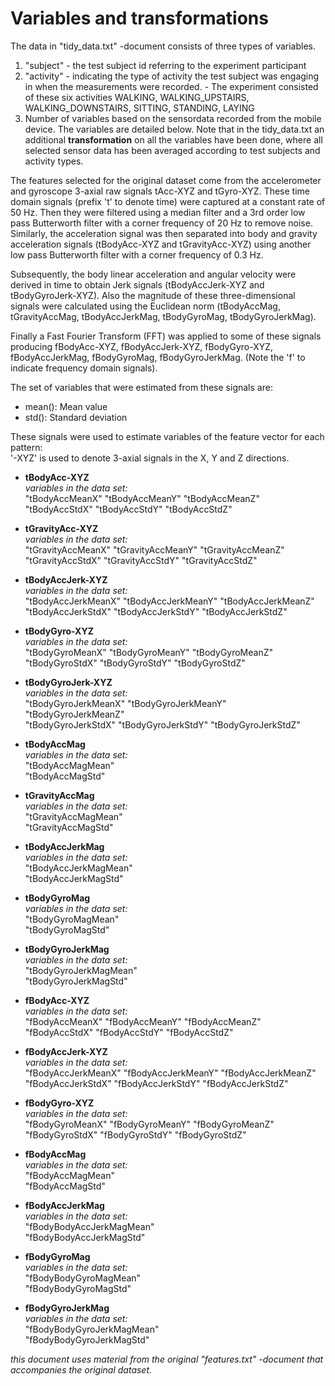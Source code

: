 Variables and transformations
=============================

The data in "tidy_data.txt" -document consists of three types of variables.

1. "subject" - the test subject id referring to the experiment participant
2. "activity"  - indicating the type of activity the test subject was engaging in when the measurements were recorded.
        - The experiment consisted of these six activities WALKING, WALKING_UPSTAIRS, WALKING_DOWNSTAIRS, SITTING, STANDING, LAYING
3. Number of variables based on the sensordata recorded from the mobile device. The variables are detailed below. Note that in the tidy_data.txt an additional **transformation** on all the variables have been done, where all selected sensor data has been averaged according to test subjects and activity types.
 
The features selected for the original dataset come from the accelerometer and gyroscope 3-axial raw signals tAcc-XYZ and tGyro-XYZ. These time domain signals (prefix 't' to denote time) were captured at a constant rate of 50 Hz. Then they were filtered using a median filter and a 3rd order low pass Butterworth filter with a corner frequency of 20 Hz to remove noise. Similarly, the acceleration signal was then separated into body and gravity acceleration signals (tBodyAcc-XYZ and tGravityAcc-XYZ) using another low pass Butterworth filter with a corner frequency of 0.3 Hz. 

Subsequently, the body linear acceleration and angular velocity were derived in time to obtain Jerk signals (tBodyAccJerk-XYZ and tBodyGyroJerk-XYZ). Also the magnitude of these three-dimensional signals were calculated using the Euclidean norm (tBodyAccMag, tGravityAccMag, tBodyAccJerkMag, tBodyGyroMag, tBodyGyroJerkMag). 

Finally a Fast Fourier Transform (FFT) was applied to some of these signals producing fBodyAcc-XYZ, fBodyAccJerk-XYZ, fBodyGyro-XYZ, fBodyAccJerkMag, fBodyGyroMag, fBodyGyroJerkMag. (Note the 'f' to indicate frequency domain signals). 

The set of variables that were estimated from these signals are:   
* mean(): Mean value
* std(): Standard deviation


These signals were used to estimate variables of the feature vector for each pattern:  
'-XYZ' is used to denote 3-axial signals in the X, Y and Z directions.

* __tBodyAcc-XYZ__  
        _variables in the data set:_  
        "tBodyAccMeanX" "tBodyAccMeanY" "tBodyAccMeanZ"  
        "tBodyAccStdX" "tBodyAccStdY" "tBodyAccStdZ"  

* __tGravityAcc-XYZ__  
        _variables in the data set:_  
        "tGravityAccMeanX" "tGravityAccMeanY" "tGravityAccMeanZ"  
        "tGravityAccStdX" "tGravityAccStdY" "tGravityAccStdZ"  

* __tBodyAccJerk-XYZ__  
        _variables in the data set:_  
        "tBodyAccJerkMeanX" "tBodyAccJerkMeanY" "tBodyAccJerkMeanZ"  
        "tBodyAccJerkStdX" "tBodyAccJerkStdY" "tBodyAccJerkStdZ"  

* __tBodyGyro-XYZ__  
        _variables in the data set:_  
        "tBodyGyroMeanX" "tBodyGyroMeanY" "tBodyGyroMeanZ"  
        "tBodyGyroStdX" "tBodyGyroStdY" "tBodyGyroStdZ"  

* __tBodyGyroJerk-XYZ__  
        _variables in the data set:_  
        "tBodyGyroJerkMeanX" "tBodyGyroJerkMeanY" "tBodyGyroJerkMeanZ"  
        "tBodyGyroJerkStdX" "tBodyGyroJerkStdY" "tBodyGyroJerkStdZ"  

* __tBodyAccMag__  
        _variables in the data set:_  
        "tBodyAccMagMean"  
        "tBodyAccMagStd"  

* __tGravityAccMag__  
        _variables in the data set:_  
        "tGravityAccMagMean"  
        "tGravityAccMagStd"  

* __tBodyAccJerkMag__  
        _variables in the data set:_  
        "tBodyAccJerkMagMean"  
        "tBodyAccJerkMagStd"  

* __tBodyGyroMag__  
        _variables in the data set:_  
        "tBodyGyroMagMean"  
        "tBodyGyroMagStd"  

* __tBodyGyroJerkMag__  
        _variables in the data set:_  
        "tBodyGyroJerkMagMean"  
        "tBodyGyroJerkMagStd"  

* __fBodyAcc-XYZ__  
        _variables in the data set:_  
        "fBodyAccMeanX" "fBodyAccMeanY" "fBodyAccMeanZ"  
        "fBodyAccStdX" "fBodyAccStdY" "fBodyAccStdZ"  

* __fBodyAccJerk-XYZ__  
        _variables in the data set:_  
        "fBodyAccJerkMeanX" "fBodyAccJerkMeanY" "fBodyAccJerkMeanZ"  
        "fBodyAccJerkStdX" "fBodyAccJerkStdY" "fBodyAccJerkStdZ"  

* __fBodyGyro-XYZ__  
        _variables in the data set:_  
        "fBodyGyroMeanX" "fBodyGyroMeanY" "fBodyGyroMeanZ"  
        "fBodyGyroStdX" "fBodyGyroStdY" "fBodyGyroStdZ"  

* __fBodyAccMag__  
        _variables in the data set:_  
         "fBodyAccMagMean"  
         "fBodyAccMagStd"  

* __fBodyAccJerkMag__  
        _variables in the data set:_  
        "fBodyBodyAccJerkMagMean"  
        "fBodyBodyAccJerkMagStd"  

* __fBodyGyroMag__  
        _variables in the data set:_  
        "fBodyBodyGyroMagMean"  
        "fBodyBodyGyroMagStd"  

* __fBodyGyroJerkMag__  
        _variables in the data set:_  
        "fBodyBodyGyroJerkMagMean"  
        "fBodyBodyGyroJerkMagStd"  
 
_this document uses material from the original "features.txt" -document that accompanies the original dataset._
